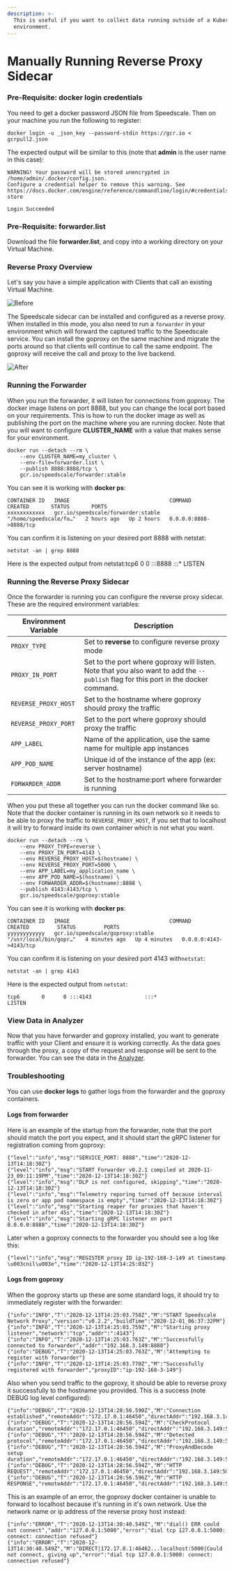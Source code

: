 ```yaml
---
description: >-
  This is useful if you want to collect data running outside of a Kubernetes
  environment.
---
```


# Manually Running Reverse Proxy Sidecar

### Pre-Requisite: docker login credentials <a href="#pre-requisite-i-docker-login-credentials" id="pre-requisite-i-docker-login-credentials"></a>

You need to get a docker password JSON file from Speedscale. Then on your machine you run the following to register:

```
docker login -u _json_key --password-stdin https://gcr.io < gcrpull2.json
```

The expected output will be similar to this (note that **admin** is the user name in this case):

```
WARNING! Your password will be stored unencrypted in /home/admin/.docker/config.json.
Configure a credential helper to remove this warning. See
https://docs.docker.com/engine/reference/commandline/login/#credentials-store

Login Succeeded
```

### Pre-Requisite: forwarder.list <a href="#pre-requisite-ii-forwarderlist" id="pre-requisite-ii-forwarderlist"></a>

Download the file **forwarder.list**, and copy into a working directory on your Virtual Machine.

### Reverse Proxy Overview

Let's say you have a simple application with Clients that call an existing Virtual Machine.

![Before](https://dev.speedscale.com/img/reverse-proxy-before.png)

The Speedscale sidecar can be installed and configured as a reverse proxy. When installed in this mode, you also need to run a `forwarder` in your environment which will forward the captured traffic to the Speedscale service. You can install the goproxy on the same machine and migrate the ports around so that clients will continue to call the same endpoint. The goproxy will receive the call and proxy to the live backend.

![After](https://dev.speedscale.com/img/reverse-proxy-after.png)

### Running the Forwarder <a href="#running-the-forwarder" id="running-the-forwarder"></a>

When you run the forwarder, it will listen for connections from goproxy. The docker image listens on port 8888, but you can change the local port based on your requirements. This is how to run the docker image as well as publishing the port on the machine where you are running docker. Note that you will want to configure **CLUSTER\_NAME** with a value that makes sense for your environment.

```
docker run --detach --rm \
    --env CLUSTER_NAME=my_cluster \
    --env-file=forwarder.list \
    --publish 8888:8888/tcp \
    gcr.io/speedscale/forwarder:stable
```

You can see it is working with **docker ps**:

```
CONTAINER ID   IMAGE                                COMMAND                  CREATED       STATUS       PORTS                 
xxxxxxxxxxxx   gcr.io/speedscale/forwarder:stable   "/home/speedscale/fo…"   2 hours ago   Up 2 hours   0.0.0.0:8888->8888/tcp
```

You can confirm it is listening on your desired port 8888 with netstat:

```
netstat -an | grep 8888
```

Here is the expected output from netstat:tcp6 0 0 :::8888 :::\* LISTEN

### Running the Reverse Proxy Sidecar <a href="#running-the-reverse-proxy-sidecar" id="running-the-reverse-proxy-sidecar"></a>

Once the forwarder is running you can configure the reverse proxy sidecar. These are the required environment variables:

| Environment Variable | Description                                                                                                                         |
| -------------------- | ----------------------------------------------------------------------------------------------------------------------------------- |
| `PROXY_TYPE`         | Set to **reverse** to configure reverse proxy mode                                                                                  |
| `PROXY_IN_PORT`      | Set to the port where goproxy will listen. Note that you also want to add the `--publish` flag for this port in the docker command. |
| `REVERSE_PROXY_HOST` | Set to the hostname where goproxy should proxy the traffic                                                                          |
| `REVERSE_PROXY_PORT` | Set to the port where goproxy should proxy the traffic                                                                              |
| `APP_LABEL`          | Name of the application, use the same name for multiple app instances                                                               |
| `APP_POD_NAME`       | Unique id of the instance of the app (ex: server hostname)                                                                          |
| `FORWARDER_ADDR`     | Set to the hostname:port where forwarder is running                                                                                 |

When you put these all together you can run the docker command like so. Note that the docker container is running in its own network so it needs to be able to proxy the traffic to `REVERSE_PROXY_HOST`, if you set that to localhost it will try to forward inside its own container which is not what you want.

```
docker run --detach --rm \
    --env PROXY_TYPE=reverse \
    --env PROXY_IN_PORT=4143 \
    --env REVERSE_PROXY_HOST=$(hostname) \
    --env REVERSE_PROXY_PORT=5000 \
    --env APP_LABEL=my_application_name \
    --env APP_POD_NAME=$(hostname) \
    --env FORWARDER_ADDR=$(hostname):8888 \
    --publish 4143:4143/tcp \
    gcr.io/speedscale/goproxy:stable
```

You can see it is working with **docker ps**:

```
CONTAINER ID   IMAGE                                COMMAND                  CREATED         STATUS         PORTS                 
yyyyyyyyyyyy   gcr.io/speedscale/goproxy:stable     "/usr/local/bin/gopr…"   4 minutes ago   Up 4 minutes   0.0.0.0:4143->4143/tcp
```

You can confirm it is listening on your desired port 4143 with`netstat`:

```
netstat -an | grep 4143
```

Here is the expected output from `netstat`:

```
tcp6       0      0 :::4143                 :::*                    LISTEN
```

### View Data in Analyzer <a href="#view-data-in-analyzer" id="view-data-in-analyzer"></a>

Now that you have forwarder and goproxy installed, you want to generate traffic with your Client and ensure it is working correctly. As the data goes through the proxy, a copy of the request and response will be sent to the forwarder. You can see the data in the [Analyzer](https://app.speedscale.com/analyze).

### Troubleshooting <a href="#troubleshooting" id="troubleshooting"></a>

You can use **docker logs** to gather logs from the forwarder and the goproxy containers.

#### Logs from forwarder <a href="#logs-from-forwarder" id="logs-from-forwarder"></a>

Here is an example of the startup from the forwarder, note that the port should match the port you expect, and it should start the gRPC listener for registration coming from goproxy:

```
{"level":"info","msg":"SERVICE_PORT: 8888","time":"2020-12-13T14:18:30Z"}
{"level":"info","msg":"START Forwarder v0.2.1 compiled at 2020-11-23_09:11:19PM","time":"2020-12-13T14:18:30Z"}
{"level":"info","msg":"DLP is not configured, skipping","time":"2020-12-13T14:18:30Z"}
{"level":"info","msg":"Telemetry reporing turned off because interval is zero or app pod namespace is empty","time":"2020-12-13T14:18:30Z"}
{"level":"info","msg":"Starting reaper for proxies that haven't checked in after 45s","time":"2020-12-13T14:18:30Z"}
{"level":"info","msg":"Starting gRPC listener on port 0.0.0.0:8888","time":"2020-12-13T14:18:30Z"}
```

Later when a goproxy connects to the forwarder you should see a log like this:

```
{"level":"info","msg":"REGISTER proxy ID ip-192-168-3-149 at timestamp \u003cnil\u003e","time":"2020-12-13T14:25:03Z"}
```

#### Logs from goproxy <a href="#logs-from-goproxy" id="logs-from-goproxy"></a>

When the goproxy starts up these are some standard logs, it should try to immediately register with the forwarder:

```
{"info":"INFO","T":"2020-12-13T14:25:03.758Z","M":"START Speedscale Network Proxy","version":"v0.2.2","buildTime":"2020-12-01_06:37:32PM"}
{"info":"INFO","T":"2020-12-13T14:25:03.759Z","M":"Starting proxy listener","network":"tcp","addr":":4143"}
{"info":"INFO","T":"2020-12-13T14:25:03.763Z","M":"Successfully connected to forwarder","addr":"192.168.3.149:8888"}
{"info":"DEBUG","T":"2020-12-13T14:25:03.763Z","M":"Attempting to register with forwarder"}
{"info":"INFO","T":"2020-12-13T14:25:03.770Z","M":"Successfully registered with forwarder","proxyID":"ip-192-168-3-149"}
```

Also when you send traffic to the goproxy, it should be able to reverse proxy it successfully to the hostname you provided. This is a success (note DEBUG log level configured):

```
{"info":"DEBUG","T":"2020-12-13T14:28:56.590Z","M":"Connection established","remoteAddr":"172.17.0.1:46450","directAddr":"192.168.3.149:5000","cid":0}
{"info":"DEBUG","T":"2020-12-13T14:28:56.594Z","M":"CheckProtocol duration","remoteAddr":"172.17.0.1:46450","directAddr":"192.168.3.149:5000","cid":0,"duration":"114ns"}
{"info":"DEBUG","T":"2020-12-13T14:28:56.594Z","M":"Detected protocol","remoteAddr":"172.17.0.1:46450","directAddr":"192.168.3.149:5000","cid":0,"protocol":"HTTP"}
{"info":"DEBUG","T":"2020-12-13T14:28:56.594Z","M":"ProxyAndDecode setup duration","remoteAddr":"172.17.0.1:46450","directAddr":"192.168.3.149:5000","cid":0,"duration":"3.538369ms"}
{"info":"DEBUG","T":"2020-12-13T14:28:56.594Z","M":"HTTP REQUEST","remoteAddr":"172.17.0.1:46450","directAddr":"192.168.3.149:5000","cid":0,"sequenceNum":0,"url":"/product"}
{"info":"DEBUG","T":"2020-12-13T14:28:56.596Z","M":"HTTP RESPONSE","remoteAddr":"172.17.0.1:46450","directAddr":"192.168.3.149:5000","cid":0,"sequenceNum":0,"responseLength":14}
```

This is an example of an error, the goproxy docker container is unable to forward to localhost because it's running in it's own network. Use the network name or ip address of the reverse proxy host instead:

```
{"info":"ERROR","T":"2020-12-13T14:30:40.549Z","M":"dial() ERR could not connect","addr":"127.0.0.1:5000","error":"dial tcp 127.0.0.1:5000: connect: connection refused"}
{"info":"ERROR","T":"2020-12-13T14:30:40.549Z","M":"DIRECT|172.17.0.1:46462...localhost:5000|Could not connect, giving up","error":"dial tcp 127.0.0.1:5000: connect: connection refused"}
```
